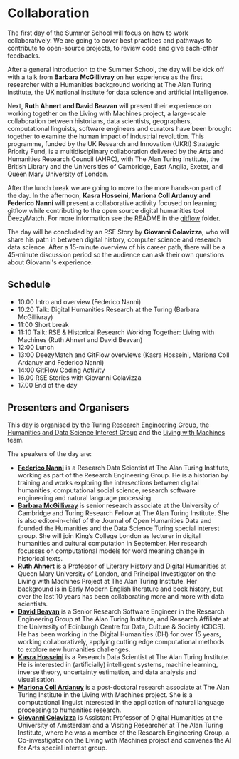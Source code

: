 # Collaboration

The first day of the Summer School will focus on how to work collaboratively. 
We are going to cover best practices and pathways to contribute to open-source projects, to review code and give each-other feedbacks.

After a general introduction to the Summer School, the day will be kick off with a talk from **Barbara McGillivray** on her experience as the first researcher with a Humanities background working at The Alan Turing Institute, the UK national institute for data science and artificial intelligence.

Next, **Ruth Ahnert and David Beavan** will present their experience on working together on the Living with Machines project, a large-scale collaboration between historians, data scientists, geographers, computational linguists, software engineers and curators have been brought together to examine the human impact of industrial revolution. This programme, funded by the UK Research and Innovation (UKRI) Strategic Priority Fund, is a multidisciplinary collaboration delivered by the Arts and Humanities Research Council (AHRC), with The Alan Turing Institute, the British Library and the Universities of Cambridge, East Anglia, Exeter, and Queen Mary University of London. 

After the lunch break we are going to move to the more hands-on part of the day.
In the afternoon, **Kasra Hosseini, Mariona Coll Ardanuy and Federico Nanni** will present a collaborative activity focused on learning gitflow while contributing to the open source digital humanities tool DeezyMatch. For more information see the README in the [gitflow](./gitflow) folder.

The day will be concluded by an RSE Story by **Giovanni Colavizza**, who will share his path in between digital history, computer science and research data science. After a 15-minute overview of his career path, there will be a 45-minute discussion period so the audience can ask their own questions about Giovanni's experience.


## Schedule

- 10.00 Intro and overview (Federico Nanni)
- 10.20 Talk: Digital Humanities Research at the Turing (Barbara McGillivray)
- 11:00 Short break
- 11:10 Talk: RSE & Historical Research Working Together: Living with Machines (Ruth Ahnert and David Beavan)
- 12:00 Lunch
- 13:00 DeezyMatch and GitFlow overviews (Kasra Hosseini, Mariona Coll Ardanuy and Federico Nanni)
- 14:00 GitFlow Coding Activity 
- 16.00 RSE Stories with Giovanni Colavizza
- 17.00 End of the day

## Presenters and Organisers

This day is organised by the Turing [Research Engineering Group](https://www.turing.ac.uk/work-turing/research/research-engineering), the [Humanities and Data Science Interest Group](https://www.turing.ac.uk/research/interest-groups/humanities-and-data-science) and the [Living with Machines](https://livingwithmachines.ac.uk/) team. 

The speakers of the day are: 

- **[Federico Nanni](https://www.turing.ac.uk/people/researchers/federico-nanni)** is a Research Data Scientist at The Alan Turing Institute, working as part of the Research Engineering Group. He is a historian by training and works exploring the intersections between digital humanities, computational social science, research software engineering and natural language processing.
- **[Barbara McGillivray](https://www.turing.ac.uk/people/researchers/barbara-mcgillivray)**  is senior research associate at the University of Cambridge and Turing Research Fellow at The Alan Turing Institute. She is also editor-in-chief of the Journal of Open Humanities Data and founded the Humanities and the Data Science Turing special interest group. She will join King’s College London as lecturer in digital humanities and cultural computation in September. Her research focusses on computational models for word meaning change in historical texts. 
- **[Ruth Ahnert](https://www.turing.ac.uk/people/researchers/ruth-ahnert)** is a Professor of Literary History and Digital Humanities at Queen Mary University of London, and Principal Investigator on the Living with Machines Project at The Alan Turing Institute. Her background is in Early Modern English literature and book history, but over the last 10 years has been collaborating more and more with data scientists.
- **[David Beavan](https://www.turing.ac.uk/people/researchers/david-beavan)** is a Senior Research Software Engineer in the Research Engineering Group at The Alan Turing Institute, and Research Affiliate at the University of Edinburgh Centre for Data, Culture & Society (CDCS). He has been working in the Digital Humanities (DH) for over 15 years, working collaboratively, applying cutting edge computational methods to explore new humanities challenges.
- **[Kasra Hosseini](https://www.turing.ac.uk/people/researchers/kasra-hosseini)** is a Research Data Scientist at The Alan Turing Institute. He is interested in (artificially) intelligent systems, machine learning, inverse theory, uncertainty estimation, and data analysis and visualisation.
- **[Mariona Coll Ardanuy](https://www.turing.ac.uk/people/researchers/mariona-coll-ardanuy)** is a post-doctoral research associate at The Alan Turing Institute in the Living with Machines project. She is a computational linguist interested in the application of natural language processing to humanities research.
- **[Giovanni Colavizza](https://www.turing.ac.uk/people/researchers/giovanni-colavizza)** is Assistant Professor of Digital Humanities at the University of Amsterdam and a Visiting Researcher at The Alan Turing Institute, where he was a member of the Research Engineering Group, a Co-investigator on the Living with Machines project and convenes the AI for Arts special interest group.
